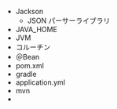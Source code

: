- Jackson
  - JSON パーサーライブラリ
- JAVA_HOME
- JVM
- コルーチン
- ＠Bean
- pom.xml
- gradle
- application.yml
- mvn
-
